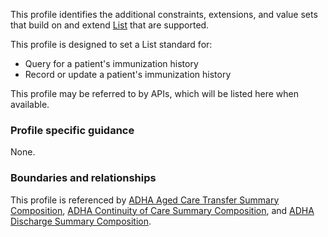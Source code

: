 This profile identifies the additional constraints, extensions, and value sets that build on and extend [List](http://hl7.org/fhir/R4/list.html) that are supported. 

This profile is designed to set a List standard for:
* Query for a patient's immunization history
* Record or update a patient's immunization history

This profile may be referred to by APIs, which will be listed here when available.


### Profile specific guidance
None.


### Boundaries and relationships
This profile is referenced by 
[ADHA Aged Care Transfer Summary Composition](StructureDefinition-dh-composition-acts-1.html), 
[ADHA Continuity of Care Summary Composition](StructureDefinition-dh-composition-cocs-1.html), and
[ADHA Discharge Summary Composition](StructureDefinition-dh-composition-ds-1.html).
 
